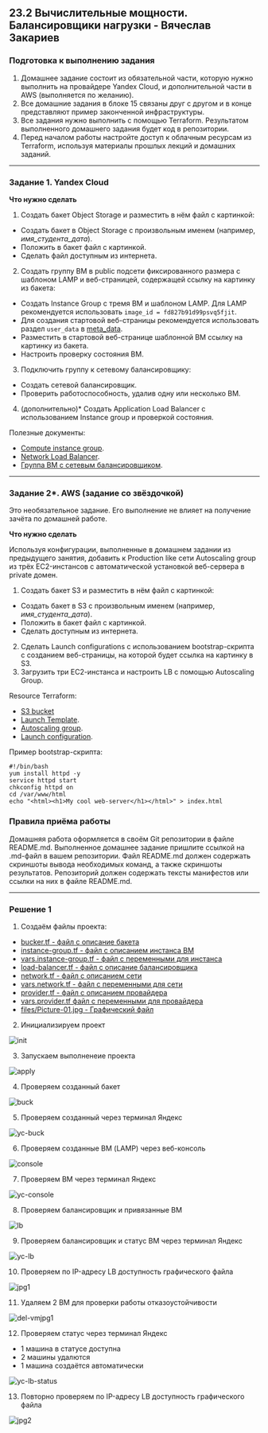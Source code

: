 ## 23.2 Вычислительные мощности. Балансировщики нагрузки - Вячеслав Закариев

### Подготовка к выполнению задания

1. Домашнее задание состоит из обязательной части, которую нужно выполнить на провайдере Yandex Cloud, и дополнительной части в AWS (выполняется по желанию). 
2. Все домашние задания в блоке 15 связаны друг с другом и в конце представляют пример законченной инфраструктуры.  
3. Все задания нужно выполнить с помощью Terraform. Результатом выполненного домашнего задания будет код в репозитории. 
4. Перед началом работы настройте доступ к облачным ресурсам из Terraform, используя материалы прошлых лекций и домашних заданий.

---
### Задание 1. Yandex Cloud 

**Что нужно сделать**

1. Создать бакет Object Storage и разместить в нём файл с картинкой:

 - Создать бакет в Object Storage с произвольным именем (например, _имя_студента_дата_).
 - Положить в бакет файл с картинкой.
 - Сделать файл доступным из интернета.
 
2. Создать группу ВМ в public подсети фиксированного размера с шаблоном LAMP и веб-страницей, содержащей ссылку на картинку из бакета:

 - Создать Instance Group с тремя ВМ и шаблоном LAMP. Для LAMP рекомендуется использовать `image_id = fd827b91d99psvq5fjit`.
 - Для создания стартовой веб-страницы рекомендуется использовать раздел `user_data` в [meta_data](https://cloud.yandex.ru/docs/compute/concepts/vm-metadata).
 - Разместить в стартовой веб-странице шаблонной ВМ ссылку на картинку из бакета.
 - Настроить проверку состояния ВМ.
 
3. Подключить группу к сетевому балансировщику:

 - Создать сетевой балансировщик.
 - Проверить работоспособность, удалив одну или несколько ВМ.

4. (дополнительно)* Создать Application Load Balancer с использованием Instance group и проверкой состояния.

Полезные документы:

- [Compute instance group](https://registry.terraform.io/providers/yandex-cloud/yandex/latest/docs/resources/compute_instance_group).
- [Network Load Balancer](https://registry.terraform.io/providers/yandex-cloud/yandex/latest/docs/resources/lb_network_load_balancer).
- [Группа ВМ с сетевым балансировщиком](https://cloud.yandex.ru/docs/compute/operations/instance-groups/create-with-balancer).

---

### Задание 2*. AWS (задание со звёздочкой)

Это необязательное задание. Его выполнение не влияет на получение зачёта по домашней работе.

**Что нужно сделать**

Используя конфигурации, выполненные в домашнем задании из предыдущего занятия, добавить к Production like сети Autoscaling group из трёх EC2-инстансов с  автоматической установкой веб-сервера в private домен.

1. Создать бакет S3 и разместить в нём файл с картинкой:

 - Создать бакет в S3 с произвольным именем (например, _имя_студента_дата_).
 - Положить в бакет файл с картинкой.
 - Сделать доступным из интернета.
2. Сделать Launch configurations с использованием bootstrap-скрипта с созданием веб-страницы, на которой будет ссылка на картинку в S3. 
3. Загрузить три ЕС2-инстанса и настроить LB с помощью Autoscaling Group.

Resource Terraform:

- [S3 bucket](https://registry.terraform.io/providers/hashicorp/aws/latest/docs/resources/s3_bucket)
- [Launch Template](https://registry.terraform.io/providers/hashicorp/aws/latest/docs/resources/launch_template).
- [Autoscaling group](https://registry.terraform.io/providers/hashicorp/aws/latest/docs/resources/autoscaling_group).
- [Launch configuration](https://registry.terraform.io/providers/hashicorp/aws/latest/docs/resources/launch_configuration).

Пример bootstrap-скрипта:

```
#!/bin/bash
yum install httpd -y
service httpd start
chkconfig httpd on
cd /var/www/html
echo "<html><h1>My cool web-server</h1></html>" > index.html
```
### Правила приёма работы

Домашняя работа оформляется в своём Git репозитории в файле README.md. Выполненное домашнее задание пришлите ссылкой на .md-файл в вашем репозитории.
Файл README.md должен содержать скриншоты вывода необходимых команд, а также скриншоты результатов.
Репозиторий должен содержать тексты манифестов или ссылки на них в файле README.md.

---

### Решение 1

1. Создаём файлы проекта:

- [bucker.tf - файл с описание бакета](https://github.com/SlavaZakariev/netology-cloud/blob/main/23.2_lb/git/bucket.tf)
- [instance-group.tf - файл с описанием инстанса ВМ](https://github.com/SlavaZakariev/netology-cloud/blob/main/23.2_lb/git/instance-group.tf)
- [vars.instance-group.tf - файл с переменными для инстанса](https://github.com/SlavaZakariev/netology-cloud/blob/main/23.2_lb/git/vars.instance-group.tf)
- [load-balancer.tf - файл с описание балансировщика](https://github.com/SlavaZakariev/netology-cloud/blob/main/23.2_lb/git/load-balancer.tf)
- [network.tf - файл с описанием сети](https://github.com/SlavaZakariev/netology-cloud/blob/main/23.2_lb/git/network.tf)
- [vars.network.tf - файл с переменными для сети](https://github.com/SlavaZakariev/netology-cloud/blob/main/23.2_lb/git/vars.network.tf)
- [provider.tf - файл с описанием провайдера](https://github.com/SlavaZakariev/netology-cloud/blob/main/23.2_lb/git/provider.tf)
- [vars.provider.tf файл с переменными для провайдера](https://github.com/SlavaZakariev/netology-cloud/blob/main/23.2_lb/git/vars.provider.tf)
- [files/Picture-01.jpg - Графический файл](https://github.com/SlavaZakariev/netology-cloud/blob/main/23.2_lb/git/files/Picture-01.jpg)

2. Инициализируем проект

![init](https://github.com/SlavaZakariev/netology-cloud/blob/main/23.2_lb/resources/yc_2_1.1.jpg)

3. Запускаем выполненеие проекта

![apply](https://github.com/SlavaZakariev/netology-cloud/blob/main/23.2_lb/resources/yc_2_1.2.jpg)

4. Проверяем созданный бакет

![buck](https://github.com/SlavaZakariev/netology-cloud/blob/main/23.2_lb/resources/yc_2_1.3.jpg)

5. Проверяем созданный через терминал Яндекс

![yc-buck](https://github.com/SlavaZakariev/netology-cloud/blob/main/23.2_lb/resources/yc_2_1.4.jpg)

6. Проверяем созданные ВМ (LAMP) через веб-консоль

![console](https://github.com/SlavaZakariev/netology-cloud/blob/main/23.2_lb/resources/yc_2_1.5.jpg)

7. Проверяем ВМ через терминал Яндекс

![yc-console](https://github.com/SlavaZakariev/netology-cloud/blob/main/23.2_lb/resources/yc_2_1.6.jpg)

8. Проверяем балансировщик и привязанные ВМ

![lb](https://github.com/SlavaZakariev/netology-cloud/blob/main/23.2_lb/resources/yc_2_1.7.jpg)

9. Проверяем балансировщик и статус ВМ через терминал Яндекс

![yc-lb](https://github.com/SlavaZakariev/netology-cloud/blob/main/23.2_lb/resources/yc_2_1.8.jpg)

10. Проверяем по IP-адресу LB доступность графического файла

![jpg1](https://github.com/SlavaZakariev/netology-cloud/blob/main/23.2_lb/resources/yc_2_1.9.jpg)

11. Удаляем 2 ВМ для проверки работы отказоустойчивости

![del-vmjpg1](https://github.com/SlavaZakariev/netology-cloud/blob/main/23.2_lb/resources/yc_2_1.10.jpg)

12. Проверяем статус через терминал Яндекс

- 1 машина в статусе доступна
- 2 машины удалются
- 1 машина создаётся автоматически

![yc-lb-status](https://github.com/SlavaZakariev/netology-cloud/blob/main/23.2_lb/resources/yc_2_1.11.jpg)

13. Повторно проверяем по IP-адресу LB доступность графического файла

![jpg2](https://github.com/SlavaZakariev/netology-cloud/blob/main/23.2_lb/resources/yc_2_1.12.jpg)
